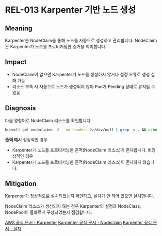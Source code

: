 # REL-013 Karpenter 기반 노드 생성

## Meaning
Karpenter는 NodeClaim을 통해 노드를 자동으로 생성하고 관리합니다. NodeClaim은 Karpenter가 노드를 프로비저닝한 증거을 의미합니다.

## Impact
- NodeClaim이 없으면 Karpenter가 노드를 생성하지 않거나 설정 오류로 생성 실패 가능
- 리소스 부족 시 자동으로 노드가 생성되지 않아 Pod가 Pending 상태로 유지될 수 있음

## Diagnosis
다음 명령어로 NodeClaim 리소스를 확인합니다

```bash
kubectl get nodeclaims -A --no-headers 2>/dev/null | grep -q . && echo "Karpenter가 노드를 프로비저닝한 흔적(NodeClaim 리소스)가 존재합니다." || echo "Karpenter가 노드를 프로비저닝한 흔적(NodeClaim 리소스)이 존재하지 않습니다."
```

**출력 예시**
정상적인 경우
- Karpenter가 노드를 프로비저닝한 흔적(NodeClaim 리소스)가 존재합니다.
비정상적인 경우
- Karpenter가 노드를 프로비저닝한 흔적(NodeClaim 리소스)이 존재하지 않습니다.

## Mitigation
Karpenter가 정상적으로 설치되었는지 확인하고, 설치가 안 되어 있으면 설치합니다.

NodeClaim 리소스가 생성되지 않는 경우 Karpenter의 설정과 NodeClass, NodePool이 올바르게 구성되었는지 점검합니다.

[AWS 공식 문서 - Karpenter](https://docs.aws.amazon.com/ko_kr/eks/latest/best-practices/karpenter.html)
[Karpenter 공식 문서 - Nodeclaim](https://karpenter.sh/docs/concepts/nodeclaims)
[Karpenter 공식 문서 - 설치](https://karpenter.sh/docs/getting-started)
